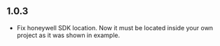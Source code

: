 ## 1.0.3

* Fix honeywell SDK location. Now it must be located inside your own project as it was shown in example.

